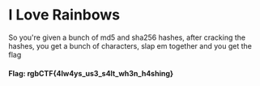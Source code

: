 # I Love Rainbows

So you're given a bunch of md5 and sha256 hashes, after cracking the hashes, you get a bunch of characters, slap em together and you get the flag

#### Flag: rgbCTF{4lw4ys_us3_s4lt_wh3n_h4shing}

